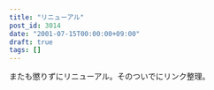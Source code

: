 ```yaml
---
title: "リニューアル"
post_id: 3014
date: "2001-07-15T00:00:00+09:00"
draft: true
tags: []
---
```



またも懲りずにリニューアル。そのついでにリンク整理。
